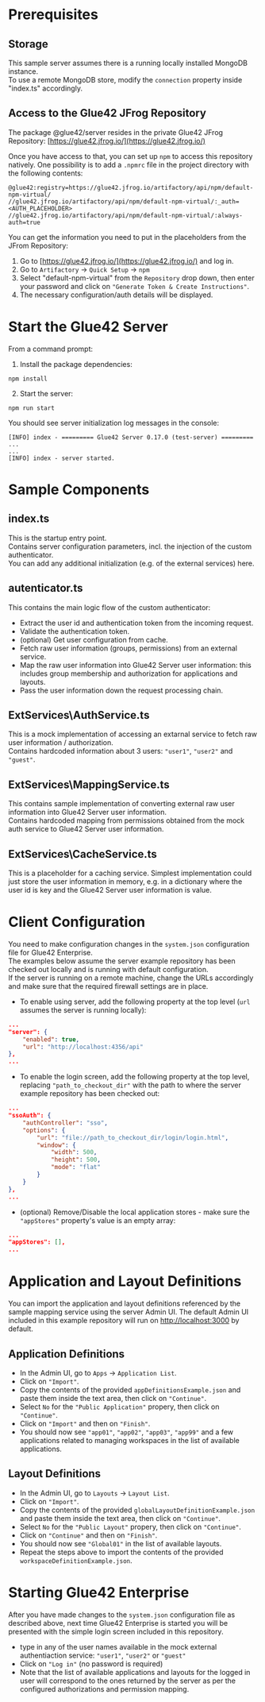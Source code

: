 # Prerequisites
## Storage
This sample server assumes there is a running locally installed MongoDB instance.  
To use a remote MongoDB store, modify the `connection` property inside "index.ts" accordingly.  

## Access to the Glue42 JFrog Repository
The package @glue42/server resides in the private Glue42 JFrog Repository: [https://glue42.jfrog.io/](https://glue42.jfrog.io/)  

Once you have access to that, you can set up `npm` to access this repository natively. One possibility is to add a `.npmrc` file in the project directory with the following contents:
```pre
@glue42:registry=https://glue42.jfrog.io/artifactory/api/npm/default-npm-virtual/
//glue42.jfrog.io/artifactory/api/npm/default-npm-virtual/:_auth=<AUTH_PLACEHOLDER>
//glue42.jfrog.io/artifactory/api/npm/default-npm-virtual/:always-auth=true
```  

You can get the information you need to put in the placeholders from the JFrom Repository:  
1. Go to [https://glue42.jfrog.io/](https://glue42.jfrog.io/) and log in.  
2. Go to `Artifactory` -> `Quick Setup` -> `npm`  
3. Select "default-npm-virtual" from the `Repository` drop down, then enter your password and click on `"Generate Token & Create Instructions"`.  
4. The necessary configuration/auth details will be displayed.  

# Start the Glue42 Server
From a command prompt:  
1. Install the package dependencies:  
```pre
npm install
```  

2. Start the server:  
```pre
npm run start
```  

You should see server initialization log messages in the console:  
```pre
[INFO] index - ========= Glue42 Server 0.17.0 (test-server) =========
...
...
[INFO] index - server started.
```  

# Sample Components

## index.ts
This is the startup entry point.  
Contains server configuration parameters, incl. the injection of the custom authenticator.  
You can add any additional initialization (e.g. of the external services) here.  

## autenticator.ts
This contains the main logic flow of the custom authenticator:  
* Extract the user id and authentication token from the incoming request.  
* Validate the authentication token.  
* (optional) Get user configuration from cache.  
* Fetch raw user information (groups, permissions) from an external service.  
* Map the raw user information into Glue42 Server user information: this includes group membership and authorization for applications and layouts.  
* Pass the user information down the request processing chain.  

## ExtServices\AuthService.ts
This is a mock implementation of accessing an extarnal service to fetch raw user information / authorization.  
Contains hardcoded information about 3 users: `"user1"`, `"user2"` and `"guest"`.  

## ExtServices\MappingService.ts
This contains sample implementation of converting external raw user information into Glue42 Server user information.  
Contains hardcoded mapping from permissions obtained from the mock auth service to Glue42 Server user information.  

## ExtServices\CacheService.ts
This is a placeholder for a caching service. Simplest implementation could just store the user information in memory, e.g. in a dictionary where the user id is key and the Glue42 Server user information is value.  

# Client Configuration

You need to make configuration changes in the `system.json` configuration file for Glue42 Enterprise.  
The examples below assume the server example repository has been checked out locally and is running with default configuration.  
If the server is running on a remote machine, change the URLs accordingly and make sure that the required firewall settings are in place.  

* To enable using server, add the following property at the top level (`url` assumes the server is running locally):  
```json
...
"server": {
    "enabled": true,
    "url": "http://localhost:4356/api"
},
...
```  

* To enable the login screen, add the following property at the top level, replacing `"path_to_checkout_dir"` with the path to where the server example repository has been checked out:  
```json
...
"ssoAuth": {
    "authController": "sso",
    "options": {
        "url": "file://path_to_checkout_dir/login/login.html",
        "window": {
            "width": 500,
            "height": 500,
            "mode": "flat"
        }
    }
},
...
```  

* (optional) Remove/Disable the local application stores - make sure the `"appStores"` property's value is an empty array:  

```json
...
"appStores": [],
...
```  

# Application and Layout Definitions
You can import the application and layout definitions referenced by the sample mapping service using the server Admin UI.  The default Admin UI included in this example repository will run on [http://localhost:3000](http://localhost:3000) by default.  

## Application Definitions
* In the Admin UI, go to `Apps` -> `Application List`.  
* Click on `"Import"`.  
* Copy the contents of the provided `appDefinitionsExample.json` and paste them inside the text area, then click on `"Continue"`.  
* Select `No` for the `"Public Application"` propery, then click on `"Continue"`.  
* Click on `"Import"` and then on `"Finish"`.  
* You should now see `"app01"`, `"app02"`, `"app03"`, `"app99"` and a few applications related to managing workspaces in the list of available applications.  

## Layout Definitions
* In the Admin UI, go to `Layouts` -> `Layout List`.  
* Click on `"Import"`.  
* Copy the contents of the provided `globalLayoutDefinitionExample.json` and paste them inside the text area, then click on `"Continue"`.  
* Select `No` for the `"Public Layout"` propery, then click on `"Continue"`.  
* Click on `"Continue"` and then on `"Finish"`.  
* You should now see `"Global01"` in the list of available layouts.  
* Repeat the steps above to import the contents of the provided `workspaceDefinitionExample.json`.  


# Starting Glue42 Enterprise
After you have made changes to the `system.json` configuration file as described above, next time Glue42 Enterprise is started you will be presented with the simple login screen included in this repository.  
* type in any of the user names available in the mock external authentiaction service: `"user1"`, `"user2"` or `"guest"`
* Click on `"Log in"` (no password is required)
* Note that the list of available applications and layouts for the logged in user will correspond to the ones returned by the server as per the configured authorizations and permission mapping.  

